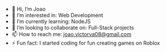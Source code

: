 - 👋 Hi, I’m Joao
- 👀 I’m interested in: Web Development 
- 🌱 I’m currently learning: NodeJS
- 💞️ I’m looking to collaborate on: Full-Stack projects
- 📫 How to reach me: joao.victorva08@gmail.com
- ⚡ Fun fact: I started coding for fun creating games on Roblox

<!---
08-Joao/08-Joao is a ✨ special ✨ repository because its `README.md` (this file) appears on your GitHub profile.
You can click the Preview link to take a look at your changes.
--->
